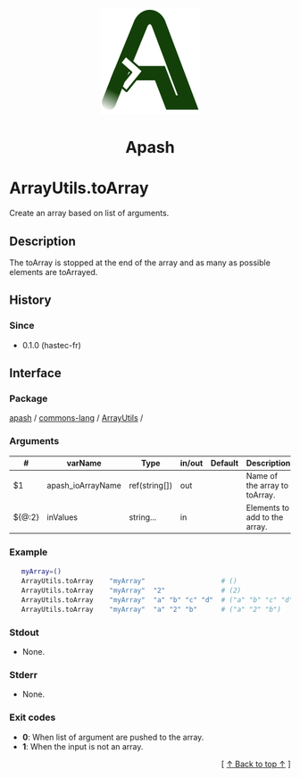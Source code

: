 
<div align='center' id='apash-top'>
  <a href='https://github.com/hastec-fr/apash'>
    <img alt='apash-logo' src='../../../../../../assets/apash-logo.svg'/>
  </a>

  # Apash
</div>


# ArrayUtils.toArray
Create an array based on list of arguments.
## Description
   The toArray is stopped at the end of the array and as many as possible elements are toArrayed.

## History
### Since
  * 0.1.0 (hastec-fr)

## Interface
### Package
<!-- apash.packageBegin -->
[apash](../../../apash.md) / [commons-lang](../../commons-lang.md) / [ArrayUtils](../ArrayUtils.md) / 
<!-- apash.packageEnd -->

### Arguments
 | #      | varName        | Type          | in/out   | Default         | Description                          |
 |--------|----------------|---------------|----------|-----------------|--------------------------------------|
 | $1     | apash_ioArrayName    | ref(string[]) | out      |                 | Name of the array to toArray.        |
 | ${@:2} | inValues       | string...     | in       |                 | Elements to add to the array.        |

### Example
 ```bash
    myArray=()
    ArrayUtils.toArray    "myArray"                   # ()
    ArrayUtils.toArray    "myArray"  "2"              # (2)
    ArrayUtils.toArray    "myArray"  "a" "b" "c" "d"  # ("a" "b" "c" "d")
    ArrayUtils.toArray    "myArray"  "a" "2" "b"      # ("a" "2" "b")
 ```

### Stdout
  * None.
### Stderr
  * None.

### Exit codes
  * **0**: When list of argument are pushed to the array.
  * **1**: When the input is not an array.

  <div align='right'>[ <a href='#apash-top'>↑ Back to top ↑</a> ]</div>

